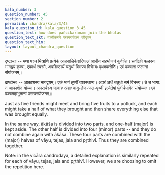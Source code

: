 ```yaml
---
kala_number: 3
question_number: 45
section_number: 2
permalink: chandra/kala/3/45
kala_question_id: kala_question_3.45
question_text: how does pañcīkaraṇam join the bhūtas
question_text_skt: पञ्चीकरणे परस्परयोजनं कीदृशम्
question_text_hin: 
layout: layout_chandra_question
---
```


<!-- skt-start -->
दृष्टान्तः -- यथा पञ्च मित्राणि प्रत्येकं आम्रनालिकेरादिफलं आनीय सहभोजनं कुर्वन्ति। सर्वोऽपि फलस्य भागद्वयं कृत्वा, एकार्धं स्वस्मै, अवशिष्टार्थं चतुर्धा विभज्य मित्रेभ्यः पृथक्करोति। एवं पञ्चानां फलानां संयोजनम्।

दार्ष्टान्तः -- आकाशस्य भागद्वयम्। एकं भागं तूष्णीं व्यवस्थाप्य। अपरं अर्धं चतुर्धा समं विभज्य। ते च भागाः न आकाशेन योज्या। अपरार्धस्य चत्वारः अंशाः वायु-तेज-जल-पृथ्वी इत्येतेषां  पूर्वार्धभागेन संयोज्याः। एवं पञ्चमहाभूतानां परस्परयोजनम्॥
<!-- skt-end -->

<!-- eng-start -->
Just as five friends might meet and bring five fruits to a potluck, and each might take a half of what they brought and then share everything else that was brought equally. 

In the same way, ākāśa is divided into two parts, and one-half (major) is kept aside. The other half is divided into four (minor) parts -- and they do not combine again with ākāśa. These four parts are combined with the (major) halves of vāyu, tejas, jala and pr̥thivī. Thus they are combined together.

Note: in the vicāra candrodaya, a detailed explanation is similarly repeated for each of vāyu, tejas, jala and pr̥thivī. However, we are choosing to omit the repetition here.
<!-- eng-end -->
